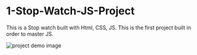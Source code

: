 # 1-Stop-Watch-JS-Project
This is a Stop watch built with Html, CSS, JS. This is the first project built in order to master JS.

![project demo image](https://github.com/tanymokal2002/1-Stop-Watch-JS-Project/image.png)
